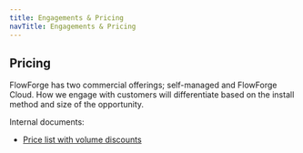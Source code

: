 ```yaml
---
title: Engagements & Pricing
navTitle: Engagements & Pricing
---
```


## Pricing

FlowForge has two commercial offerings; self-managed and FlowForge Cloud. How we
engage with customers will differentiate based on the install method and size of
the opportunity.

Internal documents:
- [Price list with volume discounts](https://docs.google.com/spreadsheets/d/1q1OEo_5fr20txl__bJDR1cFrzv3qzvLLXcgEVFq6h68/edit#gid=0)